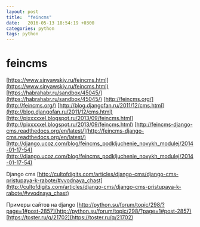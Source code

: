 ```yaml
---
layout: post
title:  "feincms"
date:   2016-05-13 18:54:19 +0300
categories: python
tags: python
---
```


# feincms
[https://www.sinyawskiy.ru/feincms.html](https://www.sinyawskiy.ru/feincms.html)
[https://habrahabr.ru/sandbox/45045/](https://habrahabr.ru/sandbox/45045/)
[http://feincms.org/](http://feincms.org/)
[http://blog.djangofan.ru/2011/12/cms.html](http://blog.djangofan.ru/2011/12/cms.html)
[http://pixxxxxel.blogspot.ru/2013/09/feincms.html](http://pixxxxxel.blogspot.ru/2013/09/feincms.html)
[http://feincms-django-cms.readthedocs.org/en/latest/](http://feincms-django-cms.readthedocs.org/en/latest/)
[http://django.ucoz.com/blog/feincms_podkljuchenie_novykh_modulej/2014-01-17-54](http://django.ucoz.com/blog/feincms_podkljuchenie_novykh_modulej/2014-01-17-54)

Django cms
[http://cultofdigits.com/articles/django-cms/django-cms-pristupaya-k-rabote/#vvodnaya_chast](http://cultofdigits.com/articles/django-cms/django-cms-pristupaya-k-rabote/#vvodnaya_chast)

Примеры сайтов на django
[http://python.su/forum/topic/298/?page=1#post-2857](http://python.su/forum/topic/298/?page=1#post-2857)
[https://toster.ru/q/21702](https://toster.ru/q/21702)
